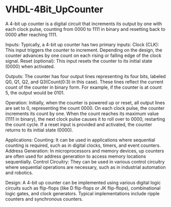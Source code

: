 # VHDL-4Bit_UpCounter
A 4-bit up counter is a digital circuit that increments its output by one with each clock pulse, counting from 0000 to 1111 in binary and resetting back to 0000 after reaching 1111.

Inputs: Typically, a 4-bit up counter has two primary inputs:
Clock (CLK): This input triggers the counter to increment. Depending on the design, the counter advances by one count on each rising or falling edge of the clock signal. Reset (optional): This input resets the counter to its initial state (0000) when activated. 

Outputs: The counter has four output lines representing its four bits, labeled Q0, Q1, Q2, and Q3(Count(0:3) in this case). These lines reflect the current count of the counter in binary form. For example, if the counter is at count 5, the output would be 0101.

Operation:
Initially, when the counter is powered up or reset, all output lines are set to 0, representing the count 0000.
On each clock pulse, the counter increments its count by one. When the count reaches its maximum value (1111 in binary), the next clock pulse causes it to roll over to 0000, restarting the count cycle. If a reset input is provided and activated, the counter returns to its initial state (0000).

Applications:
Counting: It can be used in applications where sequential counting is required, such as in digital clocks, timers, and event counters. Address Generation: In microprocessors and memory devices, up counters are often used for address generation to access memory locations sequentially. Control Circuitry: They can be used in various control circuitry where sequential operations are necessary, such as in industrial automation and robotics.

Design: A 4-bit up counter can be implemented using various digital logic circuits such as flip-flops (like D flip-flops or JK flip-flops), combinational logic gates, and clock generators. Typical implementations include ripple counters and synchronous counters.
